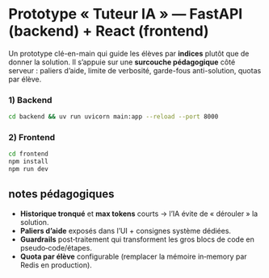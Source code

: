 # Prototype « Tuteur IA » — FastAPI (backend) + React (frontend)

Un prototype clé-en-main qui guide les élèves par **indices** plutôt que de donner la solution. Il s’appuie sur une **surcouche pédagogique** côté serveur : paliers d’aide, limite de verbosité, garde-fous anti-solution, quotas par élève.

### 1) Backend
```bash
cd backend && uv run uvicorn main:app --reload --port 8000
```

### 2) Frontend
```bash
cd frontend
npm install
npm run dev
```

## notes pédagogiques
- **Historique tronqué** et **max tokens** courts → l’IA évite de « dérouler » la solution.
- **Paliers d’aide** exposés dans l’UI + consignes système dédiées.
- **Guardrails** post‑traitement qui transforment les gros blocs de code en pseudo‑code/étapes.
- **Quota par élève** configurable (remplacer la mémoire in‑memory par Redis en production).

